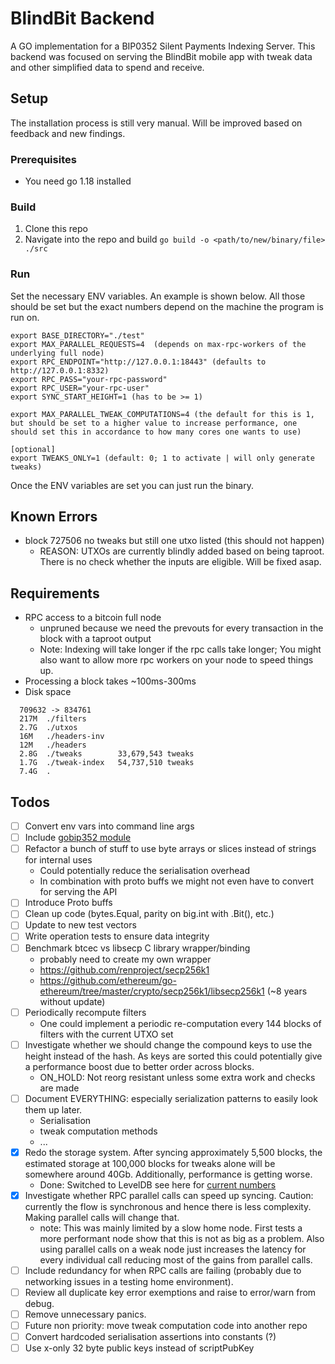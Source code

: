 # BlindBit Backend

A GO implementation for a BIP0352 Silent Payments Indexing Server.
This backend was focused on serving the BlindBit mobile app with tweak data and other simplified data to spend and
receive.

## Setup

The installation process is still very manual. Will be improved based on feedback and new findings.

### Prerequisites

- You need go 1.18 installed

### Build

1. Clone this repo
2. Navigate into the repo and build `go build -o <path/to/new/binary/file> ./src`

### Run

Set the necessary ENV variables. An example is shown below.
All those should be set but the exact numbers depend on the machine the program is run on.

```text
export BASE_DIRECTORY="./test" 
export MAX_PARALLEL_REQUESTS=4  (depends on max-rpc-workers of the underlying full node)
export RPC_ENDPOINT="http://127.0.0.1:18443" (defaults to http://127.0.0.1:8332)
export RPC_PASS="your-rpc-password"
export RPC_USER="your-rpc-user"
export SYNC_START_HEIGHT=1 (has to be >= 1)

export MAX_PARALLEL_TWEAK_COMPUTATIONS=4 (the default for this is 1, but should be set to a higher value to increase performance, one should set this in accordance to how many cores one wants to use)

[optional]
export TWEAKS_ONLY=1 (default: 0; 1 to activate | will only generate tweaks)
```

Once the ENV variables are set you can just run the binary.

## Known Errors

- block 727506 no tweaks but still one utxo listed (this should not happen)
    - REASON: UTXOs are currently blindly added based on being taproot. There is no check whether the inputs are
      eligible. Will be fixed asap.

## Requirements

- RPC access to a bitcoin full node
    - unpruned because we need the prevouts for every transaction in the block with a taproot output
    - Note: Indexing will take longer if the rpc calls take longer;
      You might also want to allow more rpc workers on your node to speed things up.
- Processing a block takes ~100ms-300ms
- Disk space

```text
  709632 -> 834761
  217M	./filters
  2.7G	./utxos
  16M	./headers-inv
  12M	./headers
  2.8G	./tweaks        33,679,543 tweaks
  1.7G	./tweak-index   54,737,510 tweaks
  7.4G	.
 ```

## Todos

- [ ] Convert env vars into command line args
- [ ] Include [gobip352 module](https://github.com/setavenger/gobip352)
- [ ] Refactor a bunch of stuff to use byte arrays or slices instead of strings for internal uses
    - Could potentially reduce the serialisation overhead
    - In combination with proto buffs we might not even have to convert for serving the API
- [ ] Introduce Proto buffs
- [ ] Clean up code (bytes.Equal, parity on big.int with .Bit(), etc.)
- [ ] Update to new test vectors
- [ ] Write operation tests to ensure data integrity
- [ ] Benchmark btcec vs libsecp C library wrapper/binding
    - probably need to create my own wrapper
    - https://github.com/renproject/secp256k1
    - https://github.com/ethereum/go-ethereum/tree/master/crypto/secp256k1/libsecp256k1 (~8 years without update)
- [ ] Periodically recompute filters
    - One could implement a periodic re-computation every 144 blocks of filters with the current UTXO set
- [ ] Investigate whether we should change the compound keys to use the height instead of the hash. As keys are sorted
  this could potentially give a performance boost due to better order across blocks.
    - ON_HOLD: Not reorg resistant unless some extra work and checks are made
- [ ] Document EVERYTHING: especially serialization patterns to easily look them up later.
    - Serialisation
    - tweak computation methods
    - ...
- [x] Redo the storage system. After syncing approximately 5,500 blocks, the estimated storage at 100,000 blocks for
  tweaks alone will be somewhere around 40Gb. Additionally, performance is getting worse.
    - Done: Switched to LevelDB see here
      for [current numbers](https://github.com/setavenger/BIP0352-light-client-specification)
- [x] Investigate whether RPC parallel calls can speed up syncing. Caution: currently the flow is synchronous and hence
  there is less complexity. Making parallel calls will change that.
    - note: This was mainly limited by a slow home node. First tests a more performant node show that this is not as big
      as a problem. Also using parallel calls on a weak node just increases the latency for every individual call
      reducing most of the gains from parallel calls.
- [ ] Include redundancy for when RPC calls are failing (probably due to networking issues in a testing home
  environment).
- [ ] Review all duplicate key error exemptions and raise to error/warn from debug.
- [ ] Remove unnecessary panics.
- [ ] Future non priority: move tweak computation code into another repo
- [ ] Convert hardcoded serialisation assertions into constants (?)
- [ ] Use x-only 32 byte public keys instead of scriptPubKey
